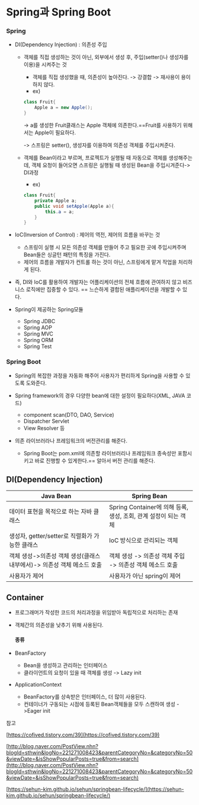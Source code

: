 # Spring과 Spring Boot

### Spring

- DI(Dependency Injection) : 의존성 주입

  - 객체를 직접 생성하는 것이 아닌, 외부에서 생성 후, 주입(setter()나 생성자를 이용)을 시켜주는 것

    - 객체를 직접 생성했을 때, 의존성이 높아진다. -> 강결합 -> 재사용이 용이하지 않다.
    - ex) 

    ```java
    class Fruit{
        Apple a = new Apple();
    }
    ```

    -> a를 생성한 Fruit클래스는 Apple 객체에 의존한다.==Fruit를 사용하기 위해서는 Apple이 필요하다.

    -> 스프링은 setter(), 생성자를 이용하여 의존성 객체를 주입시켜준다.

  - 객체를 Bean이라고 부르며, 프로젝트가 실행될 때 자동으로 객체를 생성해주는데, 객체 요청이 들어오면 스프링은 실행될 때 생성된 Bean을 주입시겨준다-> DI과정

    - ex)

    ```java
    class Fruit{
        private Apple a;
        public void setApple(Apple a){
            this.a = a;
        }
    }
    ```

    

- IoC(Inversion of Control) :  제어의 역전, 제어의 흐름을 바꾸는 것

  - 스프링이 실행 시 모든 의존성 객체를 만들어 주고 필요한 곳에 주입시켜주며 Bean들은 싱글턴 패턴의 특징을 가진다.
  - 제어의 흐름을 개발자가 컨트롤 하는 것이 아닌, 스프링에게 맡겨 작업을 처리하게 된다.

- 즉, DI와 IoC를 활용하여 개발자는 어플리케이션의 전체 흐름에 관여하지 않고 비즈니스 로직에만 집중할 수 있다. == 느슨하게 결합된 애플리케이션을 개발할 수 있다.

- Spring이 제공하는 Spring모듈
  - Spring JDBC
  - Spring AOP
  - Spring MVC
  - Spring ORM
  - Spring Test



### Spring Boot

- Spring의 복잡한 과정을 자동화 해주어 사용자가 편리하게 Spring을 사용할 수 있도록 도와준다.
- Spring framework의 경우 다양한 bean에 대한 설정이 필요하다(XML, JAVA 코드)
  - component scan(DTO, DAO, Service)
  - Dispatcher Servlet
  - View Resolver 등

- 의존 라이브러라나 프레임워크의 버전관리를 해준다.
  - Spring Boot는 pom.xml에 의존할 라이브러리나 프레임워크 종속성만 포함시키고 바로 진행할 수 있게한다.== 알아서 버전 관리를 해준다.



## DI(Dependency Injection)

| Java Bean                                                    | Spring Bean                                                  |
| ------------------------------------------------------------ | ------------------------------------------------------------ |
| 데이터 표현을 목적으로 하는 자바 클래스                      | Spring Container에 의해 등록, 생성, 조회, 관계 설정이 되는 객체 |
| 생성자, getter/setter로 직렬화가 가능한 클래스               | IoC 방식으로 관리되는 객체                                   |
| 객체 생성->의존성 객체 생성(클래스 내부에서)-> 의존성 객체 메소드 호출 | 객체 생성 -> 의존성 객체 주입 -> 의존성 객체 메소드 호출     |
| 사용자가 제어                                                | 사용자가 아닌 spring이 제어                                  |



## Container

- 프로그래머가 작성한 코드의 처리과정을 위임받아 독립적으로 처리하는 존재

- 객체간의 의존성을 낮추기 위해 사용된다.

  #### 종류

- BeanFactory

  - Bean을 생성하고 관리하는 인터페이스 
  - 클라이언트의 요청이 있을 때 객체를 생성 -> Lazy init

- ApplicationContext
  - BeanFactory를 상속받은 인터페이스, 더 많이 사용된다.
  - 컨테이너가 구동되는 시점에 등록된 Bean객체들을 모두 스캔하여 생성 ->Eager init







참고

[https://cofived.tistory.com/39](https://cofived.tistory.com/39)

 [http://blog.naver.com/PostView.nhn?blogId=sthwin&logNo=221271008423&parentCategoryNo=&categoryNo=50&viewDate=&isShowPopularPosts=true&from=search](http://blog.naver.com/PostView.nhn?blogId=sthwin&logNo=221271008423&parentCategoryNo=&categoryNo=50&viewDate=&isShowPopularPosts=true&from=search)

[https://sehun-kim.github.io/sehun/springbean-lifecycle/](https://sehun-kim.github.io/sehun/springbean-lifecycle/)